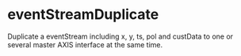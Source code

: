 # eventStreamDuplicate
Duplicate a eventStream including x, y, ts, pol and custData to one or several master AXIS interface at the same time.
